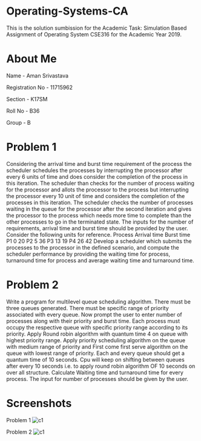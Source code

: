 # Operating-Systems-CA
This is the solution sumbission for the Academic Task: Simulation Based Assignment of Operating System CSE316 for the Academic Year 2019.
# About Me

Name - Aman Srivastava

Registration No - 11715962

Section - K17SM

Roll No - B36

Group - B

# Problem 1
Considering the arrival time and burst time requirement of the process the scheduler schedules the processes by interrupting the processor after every 6 units of time and does consider the completion of the process in this iteration. The scheduler than checks for the number of process waiting for the processor and allots the processor to the process but interrupting the processor every 10 unit of time and considers the completion of the processes in this iteration. The scheduler checks the number of processes waiting in the queue for the processor after the second iteration and gives the processor to the process which needs more time to complete than the other processes to go in the terminated state.
The inputs for the number of requirements, arrival time and burst time should be provided by the user.
Consider the following units for reference.
Process    Arrival time    Burst time
P1   		 0    		20
P2   		 5    		36
P3    		13    		19
P4    		26    		42
Develop a scheduler which submits the processes to the processor in the defined scenario, and compute the scheduler performance by providing the waiting time for process, turnaround time for process and average waiting time and turnaround time.
# Problem 2
Write a program for multilevel queue scheduling algorithm. There must be three queues generated. There must be specific range of priority associated with every queue. Now prompt the user to enter number of processes along with their priority and burst time. Each process must occupy the respective queue with specific priority range according to its priority. Apply Round robin algorithm with quantum time 4 on queue with highest priority range. Apply priority scheduling algorithm on the queue with medium range of priority and First come first serve algorithm on the queue with lowest range of priority. Each and every queue should get a quantum time of 10 seconds. Cpu will keep on shifting between queues after every 10 seconds  i.e. to apply round robin algorithm OF 10 seconds on over all structure.
Calculate Waiting time and turnaround time for every process. The input for number of processes  should be given by the user.
# Screenshots
Problem 1
![c1](https://user-images.githubusercontent.com/49406379/55884253-630d1f00-5bc5-11e9-8dcd-d417f5f09b1b.JPG)

Problem 2
![c1](https://user-images.githubusercontent.com/49406379/55885920-6ce45180-5bc8-11e9-8532-e55fe226cd14.JPG)



